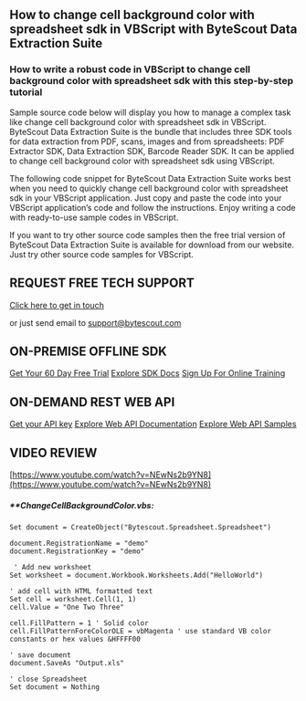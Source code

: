 ## How to change cell background color with spreadsheet sdk in VBScript with ByteScout Data Extraction Suite

### How to write a robust code in VBScript to change cell background color with spreadsheet sdk with this step-by-step tutorial

Sample source code below will display you how to manage a complex task like change cell background color with spreadsheet sdk in VBScript. ByteScout Data Extraction Suite is the bundle that includes three SDK tools for data extraction from PDF, scans, images and from spreadsheets: PDF Extractor SDK, Data Extraction SDK, Barcode Reader SDK. It can be applied to change cell background color with spreadsheet sdk using VBScript.

The following code snippet for ByteScout Data Extraction Suite works best when you need to quickly change cell background color with spreadsheet sdk in your VBScript application. Just copy and paste the code into your VBScript application’s code and follow the instructions. Enjoy writing a code with ready-to-use sample codes in VBScript.

If you want to try other source code samples then the free trial version of ByteScout Data Extraction Suite is available for download from our website. Just try other source code samples for VBScript.

## REQUEST FREE TECH SUPPORT

[Click here to get in touch](https://bytescout.zendesk.com/hc/en-us/requests/new?subject=ByteScout%20Data%20Extraction%20Suite%20Question)

or just send email to [support@bytescout.com](mailto:support@bytescout.com?subject=ByteScout%20Data%20Extraction%20Suite%20Question) 

## ON-PREMISE OFFLINE SDK 

[Get Your 60 Day Free Trial](https://bytescout.com/download/web-installer?utm_source=github-readme)
[Explore SDK Docs](https://bytescout.com/documentation/index.html?utm_source=github-readme)
[Sign Up For Online Training](https://academy.bytescout.com/)


## ON-DEMAND REST WEB API

[Get your API key](https://pdf.co/documentation/api?utm_source=github-readme)
[Explore Web API Documentation](https://pdf.co/documentation/api?utm_source=github-readme)
[Explore Web API Samples](https://github.com/bytescout/ByteScout-SDK-SourceCode/tree/master/PDF.co%20Web%20API)

## VIDEO REVIEW

[https://www.youtube.com/watch?v=NEwNs2b9YN8](https://www.youtube.com/watch?v=NEwNs2b9YN8)




<!-- code block begin -->

##### ****ChangeCellBackgroundColor.vbs:**
    
```
Set document = CreateObject("Bytescout.Spreadsheet.Spreadsheet")

document.RegistrationName = "demo"
document.RegistrationKey = "demo"

 ' Add new worksheet
Set worksheet = document.Workbook.Worksheets.Add("HelloWorld")

' add cell with HTML formatted text
Set cell = worksheet.Cell(1, 1)
cell.Value = "One Two Three"

cell.FillPattern = 1 ' Solid color
cell.FillPatternForeColorOLE = vbMagenta ' use standard VB color constants or hex values &HFFFF00

' save document
document.SaveAs "Output.xls"

' close Spreadsheet
Set document = Nothing

```

<!-- code block end -->